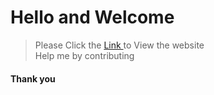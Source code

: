 <h1>Hello and Welcome </h1>

> Please Click the <a href = "https://ahmadessagit.github.io/product_card" > Link </a> to View the website <br>
> Help me by contributing 


<h4>Thank you</h4> 
